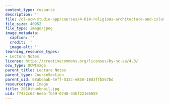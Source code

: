 ```yaml
---
content_type: resource
description: ''
file: /ol-ocw-studio-app/courses/4-614-religious-architecture-and-islamic-cultures-fall-2002/f7422c626eeafb49074633bf221e5059_2010thumbnail.jpg
file_size: 40952
file_type: image/jpeg
image_metadata:
  caption: ''
  credit: ''
  image-alt: ''
learning_resource_types:
- Lecture Notes
license: https://creativecommons.org/licenses/by-nc-sa/4.0/
ocw_type: OCWImage
parent_title: Lecture Notes
parent_type: CourseSection
parent_uid: 68abeaab-4eff-532c-e858-18d3ffb567bd
resourcetype: Image
title: 2010thumbnail.jpg
uid: f7422c62-6eea-fb49-0746-33bf221e5059
---
```

